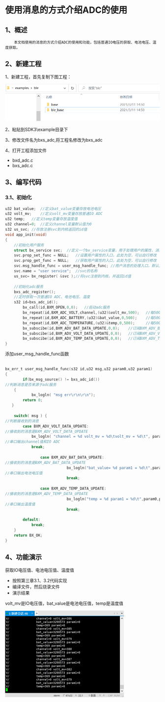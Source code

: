 # 使用消息的方式介绍ADC的使用

## 1、概述

 		本文档使用的消息的方式介绍ADC的使用和功能，包括普通IO电压的获取、电池电压、温度获取。

## 2、新建工程

1、新建工程，首先复制下图工程：

![](image1.png)

2、粘贴到SDK3\example目录下

3、修改文件名为bxs_adc,将工程名修改为bxs_adc

4、打开工程添加文件

- bxd_adc.c
- bxs_adc.c

## 3、编写代码

### 3.1、初始化

```c
u32 bat_value;	//定义bat_value变量存放电池电压
u32 volt_mv;	//定义volt_mv变量存放普通IO ADC
u32 temp;	//定义temp变量存放温度值
u32 channel=0;	//定义channel变量默认值为0
s32 us_svc; //存放注册svc到内核返回的id值
void app_init(void)
{
    //初始化用户服务
    struct bx_service svc;	//定义一个bx_service变量，用于处理用户的属性、消息等
    svc.prop_set_func = NULL;	//设置用户属性的入口，此处为空，可以自行修改
    svc.prop_get_func = NULL;	//获取用户属性的入口，此处为空，可以自行修改
    svc.msg_handle_func = user_msg_handle_func;	//用户消息的处理入口，默认为user_msg_handle_func,可以自行修改
    svc.name = "user service";	//svc的名称
    us_svc= bx_register( &svc );//将svc注册到内核，并返回id值
    
    //初始化adc服务
	bxs_adc_register();   
    //定时获取一次普通IO ADC、电池电压、温度
    s32 id=bxs_adc_id();
		bx_call(id,BXM_OPEN,0,0);	//启动adc服务
		bx_repeat(id,BXM_ADC_VOLT,channel,(u32)&volt_mv,500);	//每500ms向adc服务发送一次获取普通IO ADC的消息
		bx_repeat(id,BXM_ADC_BATTERY,(u32)&bat_value,0,500);	//每500ms向adc服务发送一次获取电池电压的消息
		bx_repeat(id,BXM_ADC_TEMPERATURE,(u32)&temp,0,500);		//每500ms向adc服务发送一次获取温度值的消息
		bx_subscibe(id,BXM_ADV_BAT_DATA_UPDATE,0,0);	//订阅BXM_ADV_BAT_DATA_UPDATE消息，只要adc服务发布该消息，就会被用户接收，然后执行app_msg_handle_func函数
		bx_subscibe(id,BXM_ADV_VOLT_DATA_UPDATE,0,0);	//订阅BXM_ADV_VOLT_DATA_UPDATE消息，只要adc服务发布该消息，就会被用户接收，然后执行app_msg_handle_func函数
		bx_subscibe(id,BXM_ADV_TEMP_DATA_UPDATE,0,0);	//订阅BXM_ADV_TEMP_DATA_UPDATE消息，只要adc服务发布该消息，就会被用户接收，然后执行app_msg_handle_func函数
}
```

添加user_msg_handle_func函数

```c

bx_err_t user_msg_handle_func(s32 id,u32 msg,u32 param0,u32 param1)
{
		if(bx_msg_source() != bxs_adc_id())		
//判断消息是否来源于adc服务
   	{
			bx_logln( "msg err\r\n\r\n");
		return 0;
   }
	
    switch( msg ) {
//判断接收到的消息            
        case BXM_ADV_VOLT_DATA_UPDATE:
//接收到的消息是BXM_ADV_VOLT_DATA_UPDATE
            bx_logln( "channel = %d volt_mv = %d\tvolt_mv = %d\t", param0, param1, volt_mv );	
//串口输出channel值和IO ADC
            break;
				
				case BXM_ADV_BAT_DATA_UPDATE:
//接收到的消息是BXM_ADV_BAT_DATA_UPDATE            
							bx_logln("bat_value= %d param1 = %d\t",param0,param1);
//串口输出电池电压值
							break;

				case BXM_ADV_TEMP_DATA_UPDATE:
//接收到的消息是BXM_ADV_TEMP_DATA_UPDATE
							bx_logln("temp = %d param1 = %d\t",param0,param1);
//串口输出温度值
							break;
				
        default:
            break;
    }
    return BX_OK;
}
```

## 4、功能演示

获取IO电压值、电池电压值、温度值

- 按照第三章3.1、3.2代码实现
- 编译文件，然后烧录文件
- 演示结果

volt_mv是IO电压值，bat_value是电池电压值，temp是温度值

<img src="image2.png" style="zoom:50%;" />